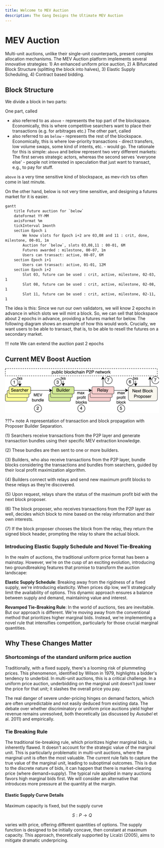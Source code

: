 ```yaml
---
title: Welcome to MEV Auction
description: The Gang Designs the Ultimate MEV Auction
---
```


# MEV Auction

Multi-unit auctions, unlike their single-unit counterparts, present complex allocation mechanisms. The MEV Auction platform implements several innovative strategies: 1) An enhanced uniform price auction, 2) A Bifurcated Block Structure (splitting the block into halves), 3) Elastic Supply Scheduling, 4) Contract based bidding. 

## Block Structure

We divide a block in two parts:

One part, called

- also referred to as `above` - represents the top part of the blockspace. Economically, this is
  where competitive searchers want to place their transactions (e.g. for arbitrages etc.) The other
  part, called
- also referred to as `below` - represents the rest of the blockspace. Economically, this is where
  low-priority transactions - direct transfers, low volume swaps, some kind of intents, etc. - would
  go. The rationale for this is simple: `above` and below represent two very different markets: The
  first serves strategic actors, whereas the second serves 'everyone else' - people not interested
  in speculation that just want to transact, e.g., to pay for stuff.

`above` is a very time sensitive kind of blockspace, as mev-rich txs often come in last minute.

On the other hand, below is not very time sensitive, and designing a futures market for it is
easier.

```mermaid
gantt
    title Future auction for `below`
    dateFormat YY-MM
    axisFormat %m
    tickInterval 1month
    section Epoch i
        We know slots for Epoch i+2 are 03,08 and 11 : crit, done, milestone, 00-01, 1m
        Auction for `below`, slots 03,08,11 : 00-01, 6M
        Futures awarded : milestone, 00-07, 1m
        Users can transact: active, 00-07, 6M
    section Epoch i+1
        Users can transact: active, 01-01, 12M
    section Epoch i+2
        Slot 03, future can be used : crit, active, milestone, 02-03, 1
        Slot 08, future can be used : crit, active, milestone, 02-08, 1
        Slot 11, future can be used : crit, active, milestone, 02-11, 1
```


The idea is this: Since we run our own validators, we will know 2 epochs in advance in which slots we will mint a block. So, we can sell that blockspace about 2 epochs in advance, providing a futures market for below. The following diagram shows an example of how this would work. Crucially, we want users to be able to transact, that is, to be able to resell the futures on a secondary market.

!!! note
  We can extend the auction past 2 epochs


## Current MEV Boost Auction

![MEV Boost Design](/docs/assets/images/mev_boost_overview.png)

???+ note
  A representation of transaction and block propagation with Proposer Builder Separation.

(1) Searchers receive transactions from the P2P layer and generate transaction bundles using their specific MEV extraction knowledge. 

(2) These bundles are then sent to one or more builders.

(3) Builders, who also receive transactions from the P2P layer, bundle blocks considering the transactions and bundles from searchers, guided by their local profit maximization algorithm. 

(4) Builders connect with relays and send new maximum profit blocks to these relays as they’re discovered. 

(5) Upon request, relays share the status of the maximum profit bid with the next block proposer. 

(6) The block proposer, who receives transactions from the P2P layer as well, decides which block to mine based on the relay information and their own interests. 

(7) If the block proposer chooses the block from the relay, they return the signed block header, prompting the relay
to share the actual block. 


### Introducing Elastic Supply Schedule and Novel Tie-Breaking

In the realm of auctions, the traditional uniform price format has been a mainstay. However, we're on the cusp of an exciting evolution, introducing two groundbreaking features that promise to transform the auction landscape:

**Elastic Supply Schedule**: Breaking away from the rigidness of a fixed supply, we're introducing elasticity. When prices dip low, we'll strategically limit the availability of options. This dynamic approach ensures a balance between supply and demand, maintaining value and interest.

**Revamped Tie-Breaking Rule**: In the world of auctions, ties are inevitable. But our approach is different. We're moving away from the conventional method that prioritizes higher marginal bids. Instead, we're implementing a novel rule that intensifies competition, particularly for those crucial marginal quantities.

## Why These Changes Matter

### Shortcomings of the standard uniform price auction

Traditionally, with a fixed supply, there's a looming risk of plummeting prices. This phenomenon, identified by Wilson in 1979, highlights a bidder's tendency to underbid. In multi-unit auctions, this is a critical challenge. In a uniform price auction, underbidding on the marginal unit doesn't just lower the price for that unit; it slashes the overall price you pay.

The real danger of severe under-pricing hinges on demand factors, which are often unpredictable and not easily deduced from existing data. The debate over whether discriminatory or uniform price auctions yield higher revenue remains unresolved, both theoretically (as discussed by *Ausubel* et al.  2011) and empirically.

### Tie Breaking Rule

The traditional tie-breaking rule, which prioritizes higher marginal bids, is inherently flawed. It doesn't account for the strategic value of the marginal unit. This is particularly problematic in multi-unit auctions, where the marginal unit is often the most valuable. The current rule fails to capture the true value of the marginal unit, leading to suboptimal outcomes. This is due to the discrete nature of bids, it can happen that there is market-clearing price (where demand=supply). The typical rule applied in many auctions favors high marginal bids first. We will consider an alternative that introduces more pressure at the quantity at the margin.

#### Elastic Supply Curve Details

Maximum capacity is fixed, but the supply curve 

$$ S:P→Q $$

varies with price, offering different quantities of options.
The supply function is designed to be initially concave, then constant at maximum capacity. This approach, theoretically supported by Licalzi (2005), aims to mitigate dramatic underpricing.

